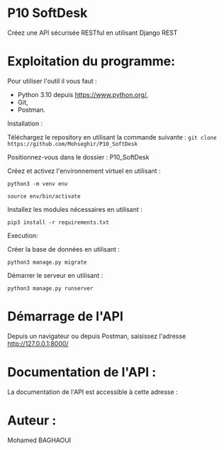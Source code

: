 # P10 SoftDesk
Créez une API sécurisée RESTful en utilisant Django REST

# Exploitation du programme:

Pour utiliser l'outil il vous faut :

- Python 3.10 depuis https://www.python.org/,
- Git,
- Postman.

Installation :

Téléchargez le repository en utilisant la commande suivante : `git clone https://github.com/Mohseghir/P10_SoftDesk`

Positionnez-vous dans le dossier : P10_SoftDesk

Créez et activez l'environnement virtuel en utilisant :

`python3 -m venv env`

`source env/bin/activate`

Installez les modules nécessaires en utilisant :

`pip3 install -r requirements.txt`

Execution: 

Créer la base de données en utilisant :

`python3 manage.py migrate`

Démarrer le serveur en utilisant :

`python3 manage.py runserver`

# Démarrage de l'API

Depuis un navigateur ou depuis Postman, saisissez l'adresse http://127.0.0.1:8000/

# Documentation de l'API :

La documentation de l'API est accessible à cette adresse :

# Auteur : 
Mohamed BAGHAOUI
